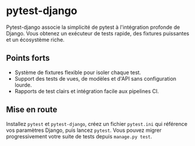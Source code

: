 # pytest-django

Pytest-django associe la simplicité de pytest à l'intégration profonde de Django. Vous obtenez un exécuteur de tests rapide, des fixtures puissantes et un écosystème riche.

## Points forts
- Système de fixtures flexible pour isoler chaque test.
- Support des tests de vues, de modèles et d'API sans configuration lourde.
- Rapports de test clairs et intégration facile aux pipelines CI.

## Mise en route
Installez `pytest` et `pytest-django`, créez un fichier `pytest.ini` qui référence vos paramètres Django, puis lancez `pytest`. Vous pouvez migrer progressivement votre suite de tests depuis `manage.py test`.
